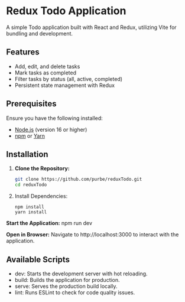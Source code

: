 # Redux Todo Application

A simple Todo application built with React and Redux, utilizing Vite for bundling and development.

## Features

- Add, edit, and delete tasks
- Mark tasks as completed
- Filter tasks by status (all, active, completed)
- Persistent state management with Redux

## Prerequisites

Ensure you have the following installed:

- [Node.js](https://nodejs.org/) (version 16 or higher)
- [npm](https://www.npmjs.com/) or [Yarn](https://yarnpkg.com/)

## Installation

1. **Clone the Repository:**

   ```bash
   git clone https://github.com/purbe/reduxTodo.git
   cd reduxTodo
    ```
2. Install Dependencies:
    ``` 
   npm install
   yarn install
   ```
**Start the Application:**
npm run dev

**Open in Browser:**
Navigate to http://localhost:3000 to interact with the application.

## Available Scripts
- dev: Starts the development server with hot reloading.
- build: Builds the application for production.
- serve: Serves the production build locally.
- lint: Runs ESLint to check for code quality issues.
